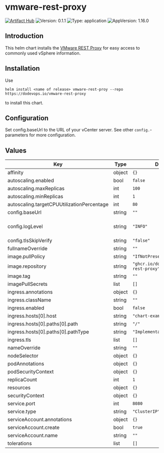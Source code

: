 # vmware-rest-proxy

[![Artifact Hub](https://img.shields.io/endpoint?url=https://artifacthub.io/badge/repository/vmware-rest-proxy)](https://artifacthub.io/packages/search?repo=vmware-rest-proxy) ![Version: 0.1.1](https://img.shields.io/badge/Version-0.1.1-informational?style=flat-square) ![Type: application](https://img.shields.io/badge/Type-application-informational?style=flat-square) ![AppVersion: 1.16.0](https://img.shields.io/badge/AppVersion-1.16.0-informational?style=flat-square)

## Introduction

This helm chart installs the [VMware REST Proxy](https://github.com/dodevops/vmware-rest-proxy) for easy access
to commonly used vSphere information.

## Installation

Use

    helm install <name of release> vmware-rest-proy --repo https://dodevops.io/vmware-rest-proxy

to install this chart.

## Configuration

Set config.baseUrl to the URL of your vCenter server. See other `config.`-parameters for more configuration.

## Values

| Key | Type | Default | Description |
|-----|------|---------|-------------|
| affinity | object | `{}` |  |
| autoscaling.enabled | bool | `false` |  |
| autoscaling.maxReplicas | int | `100` |  |
| autoscaling.minReplicas | int | `1` |  |
| autoscaling.targetCPUUtilizationPercentage | int | `80` |  |
| config.baseUrl | string | `""` | base URL of the vCenter server |
| config.logLevel | string | `"INFO"` | Maximum log level to use (see (https://pkg.go.dev/github.com/sirupsen/logrus#readme-level-logging)) [INFO] |
| config.tlsSkipVerify | string | `"false"` | If set, will disable TLS verification for the API client |
| fullnameOverride | string | `""` |  |
| image.pullPolicy | string | `"IfNotPresent"` |  |
| image.repository | string | `"ghcr.io/dodevops/vmware-rest-proxy"` |  |
| image.tag | string | `""` |  |
| imagePullSecrets | list | `[]` |  |
| ingress.annotations | object | `{}` |  |
| ingress.className | string | `""` |  |
| ingress.enabled | bool | `false` |  |
| ingress.hosts[0].host | string | `"chart-example.local"` |  |
| ingress.hosts[0].paths[0].path | string | `"/"` |  |
| ingress.hosts[0].paths[0].pathType | string | `"ImplementationSpecific"` |  |
| ingress.tls | list | `[]` |  |
| nameOverride | string | `""` |  |
| nodeSelector | object | `{}` |  |
| podAnnotations | object | `{}` |  |
| podSecurityContext | object | `{}` |  |
| replicaCount | int | `1` |  |
| resources | object | `{}` |  |
| securityContext | object | `{}` |  |
| service.port | int | `8080` |  |
| service.type | string | `"ClusterIP"` |  |
| serviceAccount.annotations | object | `{}` |  |
| serviceAccount.create | bool | `true` |  |
| serviceAccount.name | string | `""` |  |
| tolerations | list | `[]` |  |

